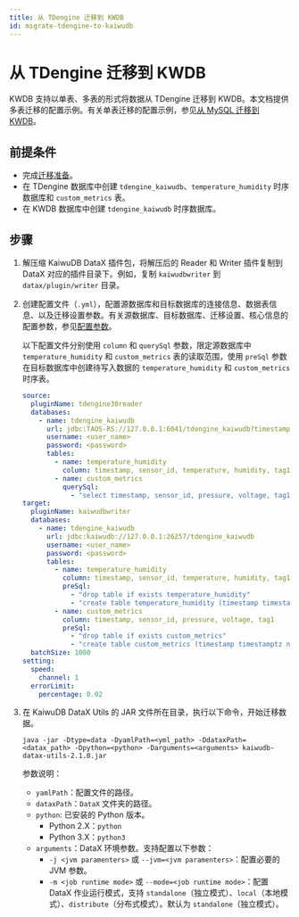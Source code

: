 ```yaml
---
title: 从 TDengine 迁移到 KWDB
id: migrate-tdengine-to-kaiwudb
---
```


# 从 TDengine 迁移到 KWDB

KWDB 支持以单表、多表的形式将数据从 TDengine 迁移到 KWDB。本文档提供多表迁移的配置示例。有关单表迁移的配置示例，参见[从 MySQL 迁移到 KWDB](./migrate-mysql-to-kaiwudb.md#单表迁移)。

## 前提条件

- 完成[迁移准备](../before-migration.md)。
- 在 TDengine 数据库中创建 `tdengine_kaiwudb`、`temperature_humidity` 时序数据库和 `custom_metrics` 表。
- 在 KWDB 数据库中创建 `tdengine_kaiwudb` 时序数据库。

## 步骤

1. 解压缩 KaiwuDB DataX 插件包，将解压后的 Reader 和 Writer 插件复制到 DataX 对应的插件目录下。例如，复制 `kaiwudbwriter` 到 `datax/plugin/writer` 目录。
2. 创建配置文件（`.yml`），配置源数据库和目标数据库的连接信息、数据表信息、以及迁移设置参数。有关源数据库、目标数据库、迁移设置、核心信息的配置参数，参见[配置参数](../config-params.md)。

    以下配置文件分别使用 `column` 和 `querySql` 参数，限定源数据库中 `temperature_humidity` 和 `custom_metrics` 表的读取范围，使用 `preSql` 参数在目标数据库中创建待写入数据的 `temperature_humidity` 和 `custom_metrics` 时序表。

    ```yaml ts{10,12-13,24-31}
    source:
      pluginName: tdengine30reader
      databases:
        - name: tdengine_kaiwudb
          url: jdbc:TAOS-RS://127.0.0.1:6041/tdengine_kaiwudb?timestampFormat=STRING&timezone=Asia%2FShanghai
          username: <user_name>
          password: <password>
          tables:
            - name: temperature_humidity
              column: timestamp, sensor_id, temperature, humidity, tag1
            - name: custom_metrics
              querySql:
                - "select timestamp, sensor_id, pressure, voltage, tag1 from custom_metrics"
    target:
      pluginName: kaiwudbwriter
      databases:
        - name: tdengine_kaiwudb
          url: jdbc:kaiwudb://127.0.0.1:26257/tdengine_kaiwudb
          username: <user_name>
          password: <password>
          tables:
            - name: temperature_humidity
              column: timestamp, sensor_id, temperature, humidity, tag1
              preSql:
                - "drop table if exists temperature_humidity"
                - "create table temperature_humidity (timestamp timestamptz not null, sensor_id int, temperature float, humidity float) tags (tag1 int not null) primary tags (tag1)"
            - name: custom_metrics
              column: timestamp, sensor_id, pressure, voltage, tag1
              preSql:
                - "drop table if exists custom_metrics"
                - "create table custom_metrics (timestamp timestamptz not null, sensor_id int, pressure float, voltage float) tags (tag1 int not null) primary tags (tag1)"
      batchSize: 1000
    setting:
      speed:
        channel: 1
      errorLimit:
        percentage: 0.02
    ```

3. 在 KaiwuDB DataX Utils 的 JAR 文件所在目录，执行以下命令，开始迁移数据。

    ```shell
    java -jar -Dtype=data -DyamlPath=<yml_path> -DdataxPath=<datax_path> -Dpython=<python> -Darguments=<arguments> kaiwudb-datax-utils-2.1.0.jar
    ```

    参数说明：
    - `yamlPath`：配置文件的路径。
    - `dataxPath`：`DataX` 文件夹的路径。
    - `python`: 已安装的 Python 版本。
      - Python 2.X：`python`
      - Python 3.X：`python3`
    - `arguments`：DataX 环境参数。支持配置以下参数：
      - `-j <jvm paramenters>` 或 `--jvm=<jvm paramenters>`：配置必要的 JVM 参数。
      - `-m <job runtime mode>` 或 `--mode=<job runtime mode>`：配置 DataX 作业运行模式，支持 `standalone`（独立模式）、`local`（本地模式）、`distribute`（分布式模式）。默认为 `standalone`（独立模式）。
